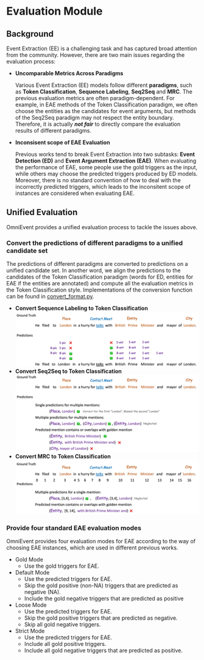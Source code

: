 # Evaluation Module

## Background
Event Extraction (EE) is a challenging task and has captured broad attention from the community. However, there are two 
main issues regarding the evaluation process: 

- **Uncomparable Metrics Across Paradigms**

	Various Event Extraction (EE) models follow different **paradigms**, such as **Token Classification**, **Sequence Labeling**, **Seq2Seq** and **MRC**. The previous evaluation metrics are often paradigm-dependent. For example, in EAE methods of the Token Classification paradigm, we often choose the entities as the candidates for event arguments, but methods of the Seq2Seq paradigm may not respect the entity boundary. Therefore, it is actually ***not fair*** to directly compare the evaluation results of different paradigms.

- **Inconsisent scope of EAE Evaluation**

	Previous works tend to break Event Extraction into two subtasks: **Event Detection (ED)** and **Event Argument Extraction (EAE)**. When evaluating the performance of EAE, some people use the gold triggers as the input, while others may choose the predicted triggers produced by ED models. Moreover, there is no standard convention of how to deal with the incorrectly predicted triggers, which leads to the inconsitent scope of instances are considered when evaluating EAE.

## Unified Evaluation
OmniEvent provides a unified evaluation process to tackle the issues above.

### Convert the predictions of different paradigms to a unified candidate set
	
The predictions of different paradigms are converted to predictions on a unified candidate set. In another word, we align the predictions to the candidates of the Token Classification paradigm (words for ED, entities for EAE if the entities are annotated) and compute all the evaluation metrics in the Token Classification style. Implementations of the conversion function can be found in [convert_format.py](./convert_format.py).

- **Convert Sequence Labeling to Token Classification**
  <div align='center'>
  <img src="../../imgs/convert-sl.jpeg" style="width:600px"></div>
- **Convert Seq2Seq to Token Classification**
  <div align='center'>
  <img src="../../imgs/convert-s2s.jpeg" style="width:600px"></div>
- **Convert MRC to Token Classification**
  <div align='center'>
  <img src="../../imgs/convert-mrc.jpeg" style="width:600px"></div>
    
### Provide four standard EAE evaluation modes

OmniEvent provides four evaluation modes for EAE according to the way of choosing EAE instances, which are used in different previous works.

- <a id="gold">Gold Mode </a> 
  - Use the gold triggers for EAE.
- <a id="default">Default Mode </a> 
  - Use the predicted triggers for EAE.
  - Skip the gold positive (non-NA) triggers that are predicted as negative (NA).
  - Include the gold negative triggers that are predicted as positive
- <a id="loose">Loose Mode </a> 
  - Use the predicted triggers for EAE.
  - Skip the gold positive triggers that are predicted as negative.
  - Skip all gold negative triggers.
- <a id="strict">Strict Mode </a>
  - Use the predicted triggers for EAE.
  - Include all gold positive triggers.
  - Include all gold negative triggers that are predicted as positive.